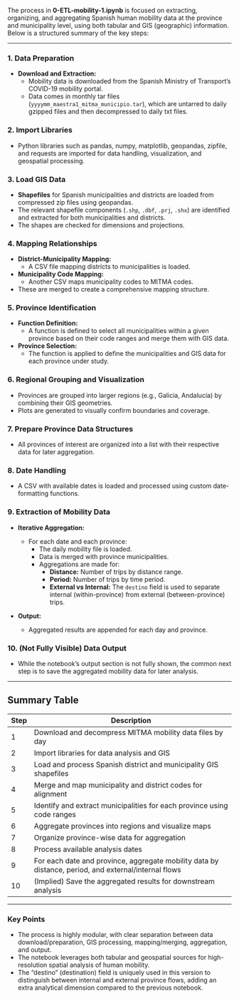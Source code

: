 The process in **0-ETL-mobility-1.ipynb** is focused on extracting, organizing, and aggregating Spanish human mobility data at the province and municipality level, using both tabular and GIS (geographic) information. Below is a structured summary of the key steps:

---

### 1. **Data Preparation**

- **Download and Extraction:**  
  - Mobility data is downloaded from the Spanish Ministry of Transport’s COVID-19 mobility portal.
  - Data comes in monthly tar files (`yyyymm_maestra1_mitma_municipio.tar`), which are untarred to daily gzipped files and then decompressed to daily txt files.

### 2. **Import Libraries**

- Python libraries such as pandas, numpy, matplotlib, geopandas, zipfile, and requests are imported for data handling, visualization, and geospatial processing.

### 3. **Load GIS Data**

- **Shapefiles** for Spanish municipalities and districts are loaded from compressed zip files using geopandas.
- The relevant shapefile components (`.shp`, `.dbf`, `.prj`, `.shx`) are identified and extracted for both municipalities and districts.
- The shapes are checked for dimensions and projections.

### 4. **Mapping Relationships**

- **District-Municipality Mapping:**  
  - A CSV file mapping districts to municipalities is loaded.
- **Municipality Code Mapping:**  
  - Another CSV maps municipality codes to MITMA codes.
- These are merged to create a comprehensive mapping structure.

### 5. **Province Identification**

- **Function Definition:**  
  - A function is defined to select all municipalities within a given province based on their code ranges and merge them with GIS data.
- **Province Selection:**  
  - The function is applied to define the municipalities and GIS data for each province under study.

### 6. **Regional Grouping and Visualization**

- Provinces are grouped into larger regions (e.g., Galicia, Andalucía) by combining their GIS geometries.
- Plots are generated to visually confirm boundaries and coverage.

### 7. **Prepare Province Data Structures**

- All provinces of interest are organized into a list with their respective data for later aggregation.

### 8. **Date Handling**

- A CSV with available dates is loaded and processed using custom date-formatting functions.

### 9. **Extraction of Mobility Data**

- **Iterative Aggregation:**  
  - For each date and each province:
    - The daily mobility file is loaded.
    - Data is merged with province municipalities.
    - Aggregations are made for:
      - **Distance:** Number of trips by distance range.
      - **Period:** Number of trips by time period.
      - **External vs Internal:** The `destino` field is used to separate internal (within-province) from external (between-province) trips.

- **Output:**  
  - Aggregated results are appended for each day and province.

### 10. **(Not Fully Visible) Data Output**

- While the notebook’s output section is not fully shown, the common next step is to save the aggregated mobility data for later analysis.

---

## **Summary Table**

| Step | Description |
|------|-------------|
| 1    | Download and decompress MITMA mobility data files by day |
| 2    | Import libraries for data analysis and GIS |
| 3    | Load and process Spanish district and municipality GIS shapefiles |
| 4    | Merge and map municipality and district codes for alignment |
| 5    | Identify and extract municipalities for each province using code ranges |
| 6    | Aggregate provinces into regions and visualize maps |
| 7    | Organize province-wise data for aggregation |
| 8    | Process available analysis dates |
| 9    | For each date and province, aggregate mobility data by distance, period, and external/internal flows |
| 10   | (Implied) Save the aggregated results for downstream analysis |

---

### **Key Points**

- The process is highly modular, with clear separation between data download/preparation, GIS processing, mapping/merging, aggregation, and output.
- The notebook leverages both tabular and geospatial sources for high-resolution spatial analysis of human mobility.
- The “destino” (destination) field is uniquely used in this version to distinguish between internal and external province flows, adding an extra analytical dimension compared to the previous notebook.
